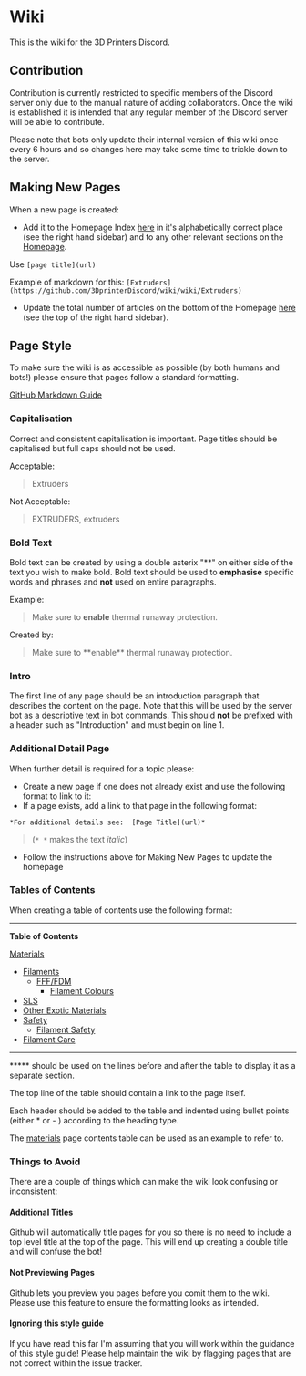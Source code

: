 # Wiki
This is the wiki for the 3D Printers Discord. 

## Contribution
Contribution is currently restricted to specific members of the Discord server only due to the manual nature of adding collaborators. Once the wiki is established it is intended that any regular member of the Discord server will be able to contribute.

Please note that bots only update their internal version of this wiki once every 6 hours and so changes here may take some time to trickle down to the server. 

## Making New Pages
When a new page is created: 
* Add it to the Homepage Index [here](https://github.com/3DprinterDiscord/wiki/wiki#index-a-z) in it's alphabetically correct place (see the right hand sidebar) and to any other relevant sections on the [Homepage](https://github.com/3DprinterDiscord/wiki/wiki).

Use ` [page title](url) `

Example of markdown for this: `[Extruders](https://github.com/3DprinterDiscord/wiki/wiki/Extruders)`

* Update the total number of articles on the bottom of the Homepage [here](https://github.com/3DprinterDiscord/wiki/wiki#current-number-of-pages-on-wiki) (see the top of the right hand sidebar).

## Page Style
To make sure the wiki is as accessible as possible (by both humans and bots!) please ensure that pages follow a standard formatting. 

[GitHub Markdown Guide](https://guides.github.com/features/mastering-markdown/)

### Capitalisation
Correct and consistent capitalisation is important. Page titles should be capitalised but full caps should not be used.

Acceptable:
> Extruders

Not Acceptable:
> EXTRUDERS, extruders

### Bold Text
Bold text can be created by using a double asterix "\*\*" on either side of the text you wish to make bold. Bold text should be used to **emphasise** specific words and phrases and **not** used on entire paragraphs.

Example:
> Make sure to **enable** thermal runaway protection.

Created by:
> Make sure to \*\*enable\*\* thermal runaway protection. 

### Intro 
The first line of any page should be an introduction paragraph that describes the content on the page. Note that this will be used by the server bot as a descriptive text in bot commands. This should **not** be prefixed with a header such as "Introduction" and must begin on line 1. 

### Additional Detail Page
When further detail is required for a topic please: 

* Create a new page if one does not already exist and use the following format to link to it:
* If a page exists, add a link to that page in the following format:

`*For additional details see: 
[Page Title](url)*` 

> (`* *` makes the text *italic*)

* Follow the instructions above for Making New Pages to update the homepage


### Tables of Contents
When creating a table of contents use the following format:

*****
 ****Table of Contents****

[Materials](https://github.com/3DprinterDiscord/wiki/wiki/Materials) 
* [Filaments](https://github.com/3DprinterDiscord/wiki/wiki/Materials#filaments)  
  * [FFF/FDM](https://github.com/3DprinterDiscord/wiki/wiki/Materials#ffffdm)
    * [Filament Colours](https://github.com/3DprinterDiscord/wiki/wiki/Materials#filament-colours)
* [SLS](https://github.com/3DprinterDiscord/wiki/wiki/Materials#sls) 
* [Other Exotic Materials](https://github.com/3DprinterDiscord/wiki/wiki/Materials#other-exotic-materials)
* [Safety](https://github.com/3DprinterDiscord/wiki/wiki/Materials#safety) 
  * [Filament Safety](https://github.com/3DprinterDiscord/wiki/wiki/Materials#filament-safety) 
* [Filament Care](https://github.com/3DprinterDiscord/wiki/wiki/Materials#filament-care) 
*****

***** should be used on the lines before and after the table to display it as a separate section.

The top line of the table should contain a link to the page itself.

Each header should be added to the table and indented using bullet points (either * or - ) according to the heading type.

The [materials](https://github.com/3DprinterDiscord/wiki/wiki/Materials) page contents table can be used as an example to refer to.

### Things to Avoid
There are a couple of things which can make the wiki look confusing or inconsistent:

#### Additional Titles
Github will automatically title pages for you so there is no need to include a top level title at the top of the page. This will end up creating a double title and will confuse the bot! 

#### Not Previewing Pages
Github lets you preview you pages before you comit them to the wiki. Please use this feature to ensure the formatting looks as intended. 

#### Ignoring this style guide
If you have read this far I'm assuming that you will work within the guidance of this style guide! Please help maintain the wiki by flagging pages that are not correct within the issue tracker.
